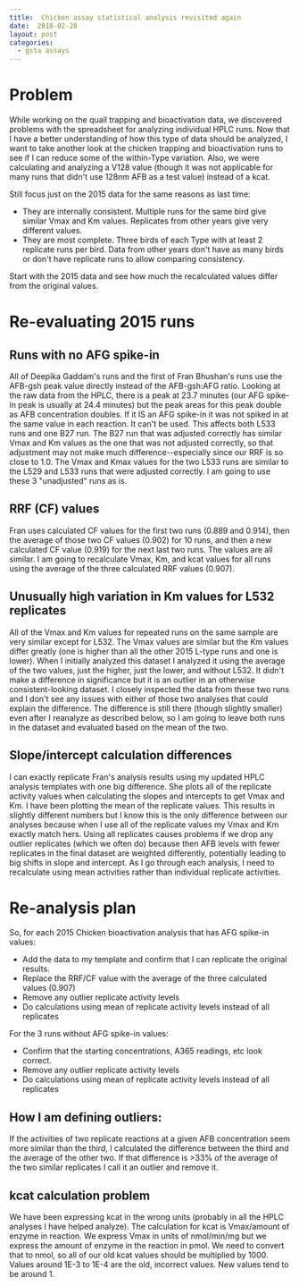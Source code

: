 ```yaml
---
title:  Chicken assay statistical analysis revisited again
date:  2018-02-28
layout: post
categories:
  - gsta assays
---
```

# Problem

While working on the quail trapping and bioactivation data, we discovered problems with the spreadsheet for analyzing individual HPLC runs. Now that I have a better understanding of how this type of data should be analyzed, I want to take another look at the chicken trapping and bioactivation runs to see if I can reduce some of the within-Type variation. Also, we were calculating and analyzing a V128 value (though it was not applicable for many runs that didn't use 128nm AFB as a test value) instead of a kcat.

Still focus just on the 2015 data for the same reasons as last time:
  - They are internally consistent. Multiple runs for the same bird give similar Vmax and Km values. Replicates from other years give very different values.
  - They are most complete. Three birds of each Type with at least 2 replicate runs per bird. Data from other years don't have as many birds or don't have replicate runs to allow comparing consistency.

Start with the 2015 data and see how much the recalculated values differ from the original values.

# Re-evaluating 2015 runs

## Runs with no AFG spike-in

All of Deepika Gaddam's runs and the first of Fran Bhushan's runs use the AFB-gsh peak value directly instead of the AFB-gsh:AFG ratio. Looking at the raw data from the HPLC, there is a peak at 23.7 minutes (our AFG spike-in peak is usually at 24.4 minutes) but the peak areas for this peak double as AFB concentration doubles. If it IS an AFG spike-in it was not spiked in at the same value in each reaction. It can't be used. This affects both L533 runs and one B27 run. The B27 run that was adjusted correctly has similar Vmax and Km values as the one that was not adjusted correctly, so that adjustment may not make much difference--especially since our RRF is so close to 1.0. The Vmax and Kmax values for the two L533 runs are similar to the L529 and L533 runs that were adjusted correctly. I am going to use these 3 "unadjusted" runs as is.

## RRF (CF) values

Fran uses calculated CF values for the first two runs (0.889 and 0.914), then the average of those two CF values (0.902) for 10 runs, and then a new calculated CF value (0.919) for the next last two runs. The values are all similar. I am going to recalculate Vmax, Km, and kcat values for all runs using the average of the three calculated RRF values (0.907).

## Unusually high variation in Km values for L532 replicates

All of the Vmax and Km values for repeated runs on the same sample are very similar except for L532. The Vmax values are similar but the Km values differ greatly (one is higher than all the other 2015 L-type runs and one is lower). When I initially analyzed this dataset I analyzed it using the average of the two values, just the higher, just the lower, and without L532.  It didn't make a difference in significance but it is an outlier in an otherwise consistent-looking dataset. I closely inspected the data from these two runs and I don't see any issues with either of those two analyses that could explain the difference. The difference is still there  (though slightly smaller) even after I reanalyze as described below, so I am going to leave both runs in the dataset and evaluated based on the mean of the two.

## Slope/intercept calculation differences

I can exactly replicate Fran's analysis results using my updated HPLC analysis templates with one big difference. She plots all of the replicate activity values when calculating the slopes and intercepts to get Vmax and Km. I have been plotting the mean of the replicate values. This results in slightly different numbers but I know this is the only difference between our analyses because when I use all of the replicate values my Vmax and Km exactly match hers. Using all replicates causes problems if we drop any outlier replicates (which we often do) because then AFB levels with fewer replicates in the final dataset are weighted differently, potentially leading to big shifts in slope and intercept. As I go through each analysis, I need to recalculate using mean activities rather than individual replicate activities.

# Re-analysis plan

So, for each 2015 Chicken bioactivation analysis that has AFG spike-in values:
  * Add the data to my template and confirm that I can replicate the original results.
  * Replace the RRF/CF value with the average of the three calculated values (0.907)
  * Remove any outlier replicate activity levels
  * Do calculations using mean of replicate activity levels instead of all replicates

For the 3 runs without AFG spike-in values:
  * Confirm that the starting concentrations, A365 readings, etc look correct.
  * Remove any outlier replicate activity levels
  * Do calculations using mean of replicate activity levels instead of all replicates

## How I am defining outliers:

If the activities of two replicate reactions at a given AFB concentration seem more similar than the third, I calculated the difference between the third and the average of the other two. If that difference is >33% of the average of the two similar replicates I call it an outlier and remove it.

## kcat calculation problem

We have been expressing kcat in the wrong units (probably in all the HPLC analyses I have helped analyze). The calculation for kcat is Vmax/amount of enzyme in reaction. We express Vmax in units of nmol/min/mg but we express the amount of enzyme in the reaction in pmol. We need to convert that to nmol, so all of our old kcat values should be multiplied by 1000. Values around 1E-3 to 1E-4 are the old, incorrect values. New values tend to be around 1.

